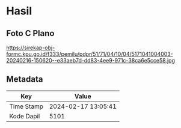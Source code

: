 # Hasil

## Foto C Plano

https://sirekap-obj-formc.kpu.go.id/f333/pemilu/pdpr/51/71/04/10/04/5171041004003-20240216-150620--e33aeb7d-dd83-4ee9-971c-38ca6e5cce58.jpg


## Metadata

| Key        | Value               |
| ---------- | ------------------- |
| Time Stamp | 2024-02-17 13:05:41 |
| Kode Dapil | 5101                |



